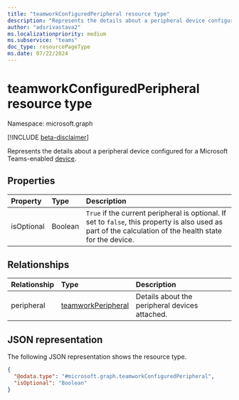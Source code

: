```yaml
---
title: "teamworkConfiguredPeripheral resource type"
description: "Represents the details about a peripheral device configured for a Microsoft Teams-enabled device."
author: "adsrivastava2"
ms.localizationpriority: medium
ms.subservice: "teams"
doc_type: resourcePageType
ms.date: 07/22/2024
---
```


# teamworkConfiguredPeripheral resource type

Namespace: microsoft.graph

[!INCLUDE [beta-disclaimer](../../includes/beta-disclaimer.md)]

Represents the details about a peripheral device configured for a Microsoft Teams-enabled [device](../resources/teamworkdevice.md).

## Properties
|Property|Type|Description|
|:---|:---|:---|
|isOptional|Boolean|`True` if the current peripheral is optional. If set to `false`, this property is also used as part of the calculation of the health state for the device.|

## Relationships
|Relationship|Type|Description|
|:---|:---|:---|
|peripheral|[teamworkPeripheral](../resources/teamworkperipheral.md)|Details about the peripheral devices attached.|

## JSON representation
The following JSON representation shows the resource type.
<!-- {
  "blockType": "resource",
  "@odata.type": "microsoft.graph.teamworkConfiguredPeripheral"
}
-->
``` json
{
  "@odata.type": "#microsoft.graph.teamworkConfiguredPeripheral",
  "isOptional": "Boolean"
}
```

